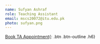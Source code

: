 ```yaml
---
name: Sufyan Ashraf
role: Teaching Assistant
email: mscs20072@itu.edu.pk
photo: sufyan.png
---
```


[Book TA Appointment](https://calendar.google.com/calendar/u/0/selfsched?sstoken=UUVYbzM5MTRRQlh4fGRlZmF1bHR8OTFlZDZiZDI5M2EyNWVlN2U0NGEzNjlhZGIzM2RiN2E){: .btn .btn-outline .h6}
